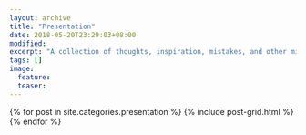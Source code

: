 ```yaml
---
layout: archive
title: "Presentation"
date: 2018-05-20T23:29:03+08:00
modified:
excerpt: "A collection of thoughts, inspiration, mistakes, and other minutia."
tags: []
image:
  feature:
  teaser:
---
```


<div class="tiles">
{% for post in site.categories.presentation %}
  {% include post-grid.html %}
{% endfor %}
</div><!-- /.tiles -->
